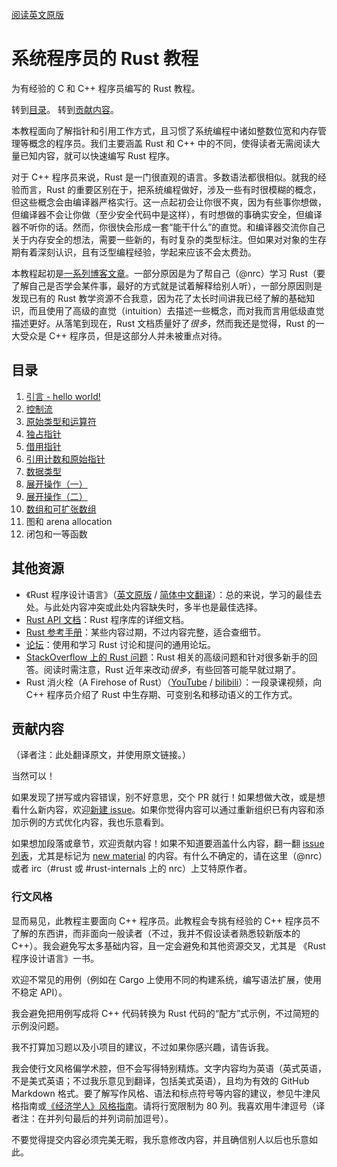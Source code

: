 [阅读英文原版](https://github.com/nrc/r4cppp)

# 系统程序员的 Rust 教程

为有经验的 C 和 C++ 程序员编写的 Rust 教程。

转到[目录](#目录)。
转到[贡献内容](#贡献内容)。

本教程面向了解指针和引用工作方式，且习惯了系统编程中诸如整数位宽和内存管理等概念的程序员。我们主要涵盖 Rust 和 C++ 中的不同，使得读者无需阅读大量已知内容，就可以快速编写 Rust 程序。

对于 C++ 程序员来说，Rust 是一门很直观的语言。多数语法都很相似。就我的经验而言，Rust 的重要区别在于，把系统编程做好，涉及一些有时很模糊的概念，但这些概念会由编译器严格实行。这一点起初会让你很不爽，因为有些事你想做，但编译器不会让你做（至少安全代码中是这样），有时想做的事确实安全，但编译器不听你的话。然而，你很快会形成一套“能干什么”的直觉。和编译器交流你自己关于内存安全的想法，需要一些新的，有时复杂的类型标注。但如果对对象的生存期有着深刻认识，且有泛型编程经验，学起来应该不会太费劲。

本教程起初是[一系列博客文章](http://featherweightmusings.blogspot.co.nz/search/label/rust-for-c)。一部分原因是为了帮自己（@nrc）学习 Rust（要了解自己是否学会某件事，最好的方式就是试着解释给别人听），一部分原因则是发现已有的 Rust 教学资源不合我意，因为花了太长时间讲我已经了解的基础知识，而且使用了高级的直觉（intuition）去描述一些概念，而对我而言用低级直觉描述更好。从落笔到现在，Rust 文档质量好了*很多*，然而我还是觉得，Rust 的一大受众是 C++ 程序员，但是这部分人并未被重点对待。

## 目录

1. [引言 - hello world!](hello-world.md)
1. [控制流](control-flow.md)
1. [原始类型和运算符](primitives.md)
1. [独占指针](unique.md)
1. [借用指针](borrowed.md)
1. [引用计数和原始指针](rc-raw.md)
1. [数据类型](data-types.md)
1. [展开操作（一）](destructuring.md)
1. [展开操作（二）](destructuring-2.md)
1. [数组和可扩张数组](arrays.md)
1. 图和 arena allocation
1. 闭包和一等函数

## 其他资源

* 《Rust 程序设计语言》（[英文原版](https://doc.rust-lang.org/book/) / [简体中文翻译](https://kaisery.github.io/trpl-zh-cn/)）：总的来说，学习的最佳去处。与此处内容冲突或此处内容缺失时，多半也是最佳选择。
* [Rust API 文档](http://doc.rust-lang.org/std/index.html)：Rust 程序库的详细文档。
* [Rust 参考手册](https://doc.rust-lang.org/reference/)：某些内容过期，不过内容完整，适合查细节。
* [论坛](http://users.rust-lang.org)：使用和学习 Rust 讨论和提问的通用论坛。
* [StackOverflow 上的 Rust 问题](https://stackoverflow.com/questions/tagged/rust)：Rust 相关的高级问题和针对很多新手的回答。阅读时需注意，Rust 近年来改动*很多*，有些回答可能早就过期了。
* Rust 消火栓（A Firehose of Rust）（[YouTube](https://www.youtube.com/watch?v=IPmRDS0OSxM) / [bilibili](https://www.bilibili.com/video/BV1h44y167H7)）：一段录课视频，向 C++ 程序员介绍了 Rust 中生存期、可变别名和移动语义的工作方式。

## 贡献内容

（译者注：此处翻译原文，并使用原文链接。）

当然可以！

如果发现了拼写或内容错误，别不好意思，交个 PR 就行！如果想做大改，或是想看什么新内容，欢迎[新建 issue](https://github.com/nrc/r4cppp/issues/new)。如果你觉得内容可以通过重新组织已有内容和添加示例的方式优化内容，我也乐意看到。

如果想加段落或章节，欢迎贡献内容！如果不知道要涵盖什么内容，翻一翻 [issue 列表](https://github.com/nrc/r4cppp/issues)，尤其是标记为 [new material](https://github.com/nrc/r4cppp/labels/new%20material) 的内容。有什么不确定的，请在这里（@nrc）或者 irc（#rust 或 #rust-internals 上的 nrc）上艾特原作者。

### 行文风格

显而易见，此教程主要面向 C++ 程序员。此教程会专挑有经验的 C++ 程序员不了解的东西讲，而非面向一般读者（不过，我并不假设读者熟悉较新版本的 C++）。我会避免写太多基础内容，且一定会避免和其他资源交叉，尤其是 《Rust 程序设计语言》一书。

欢迎不常见的用例（例如在 Cargo 上使用不同的构建系统，编写语法扩展，使用不稳定 API）。

我会避免把用例写成将 C++ 代码转换为 Rust 代码的“配方”式示例，不过简短的示例没问题。

我不打算加习题以及小项目的建议，不过如果你感兴趣，请告诉我。

我会使行文风格偏学术腔，但不会写得特别精炼。文字内容均为英语（英式英语，不是美式英语；不过我乐意见到翻译，包括美式英语），且均为有效的 GitHub Markdown 格式。要了解写作风格、语法和标点符号等内容的建议，参见牛津风格指南或[《经济学人》风格指南](http://www.economist.com/styleguide/introduction)。请将行宽限制为 80 列。我喜欢用牛津逗号（译者注：在并列句最后的并列词前加逗号）。

不要觉得提交内容必须完美无暇，我乐意修改内容，并且确信别人以后也乐意如此。